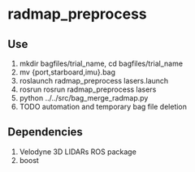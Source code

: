 # radmap_preprocess

## Use
1. mkdir bagfiles/trial_name, cd bagfiles/trial_name
2. mv {port,starboard,imu}.bag
3. roslaunch radmap_preprocess lasers.launch
4. rosrun rosrun radmap_preprocess lasers 
5. python ../../src/bag_merge_radmap.py
6. TODO automation and temporary bag file deletion

## Dependencies
1. Velodyne 3D LIDARs ROS package
2. boost

